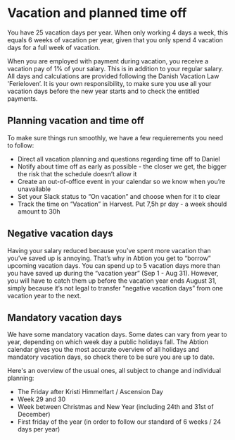 # Vacation and planned time off

You have 25 vacation days per year. When only working 4 days a week, this equals 6 weeks of vacation per year, given that you only spend 4 vacation days for a full week of vacation. 

When you are employed with payment during vacation, you receive a vacation pay of 1% of your salary. This is in addition to your regular salary. 
All days and calculations are provided following the Danish Vacation Law 'Ferieloven’. It is your own responsibility, to make sure you use all your vacation days before the new year starts and to check the entitled payments.

## Planning vacation and time off

To make sure things run smoothly, we have a few requierements you need to follow:
- Direct all vacation planning and questions regarding time off to Daniel
- Notify about time off as early as possible - the closer we get, the bigger the risk that the schedule doesn’t allow it
- Create an out-of-office event in your calendar so we know when you’re unavailable
- Set your Slack status to “On vacation” and choose when for it to clear
- Track the time on “Vacation” in Harvest. Put 7,5h pr day - a week should amount to 30h

## Negative vacation days

Having your salary reduced because you’ve spent more vacation than you’ve saved up is annoying. That’s why in Abtion you get to “borrow” upcoming vacation days. You can spend up to 5 vacation days more than you have saved up during the “vacation year” (Sep 1 - Aug 31). However, you will have to catch them up before the vacation year ends August 31, simply because it’s not legal to transfer “negative vacation days” from one vacation year to the next.
 
## Mandatory vacation days

We have some mandatory vacation days. Some dates can vary from year to year, depending on which week day a public holidays fall. The Abtion calendar gives you the most accurate overview of all holidays and mandatory vacation days, so check there to be sure you are up to date. 

Here's an overview of the usual ones, all subject to change and individual planning:
- The Friday after Kristi Himmelfart / Ascension Day
- Week 29 and 30 
- Week between Christmas and New Year (including 24th and 31st of December)
- First friday of the year (in order to follow our standard of 6 weeks / 24 days per year)
